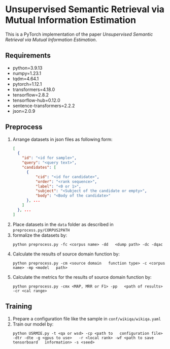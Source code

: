 # Unsupervised Semantic Retrieval via Mutual Information Estimation

This is a PyTorch implementation of the paper *Unsupervised Semantic Retrieval via Mutual Information Estimation*.

## Requirements

+ python=3.9.13
+ numpy=1.23.1
+ tqdm=4.64.1
+ pytorch=1.12.1
+ transformers=4.18.0
+ tensorflow=2.8.2
+ tensorflow-hub=0.12.0
+ sentence-transformers=2.2.2
+ json=2.0.9

## Preprocess

1. Arrange datasets in json files as following form:
    ```json
    [
      {
        "id": "<id for sample>", 
        "query": "<query text>",
        "candidates": [
          {
              "cid": "<id for candidate>",
              "order": "<rank sequence>",
              "label": "<0 or 1>",
              "subject": "<Subject of the candidate or empty>",
              "body": "<Body of the candidate>"
          }, ...
        ]
      }, ...
    ]
    ```
2. Place datasets in the `data` folder as described in `preprocess.py/CORPUS2PATH`
3. formalize the datasets by:
    ```shell
    python preprocess.py -fc <corpus name> -dd   <dump path> -dc -dqac
    ```
4. Calculate the results of source domain function by:
    ```shell
    python preprocess.py -cm <source domain   function type> -c <corpus name> -mp <model   path>
    ```
5. Calculate the metrics for the results of source domain function by:
    ```shell
    python preprocess.py -cmx <MAP, MRR or F1> -pp   <path of results> -cr <cal range> 
    ```

## Training

1. Prepare a configuration file like the sample in `conf/wikiqa/wikiqa.yaml`
2. Train our model by:
    ```shell
    python USRMIE.py -t <qa or wsd> -cp <path to   configuration file> -dtr -dte -g <gpus to use>   -r <local rank> -wf <path to save tensorboard   information> -s <seed>
    ```